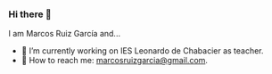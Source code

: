 ### Hi there 👋

I am Marcos Ruiz García and...

- 🔭 I’m currently working on IES Leonardo de Chabacier as teacher.
- 💬 How to reach me: marcosruizgarcia@gmail.com.
